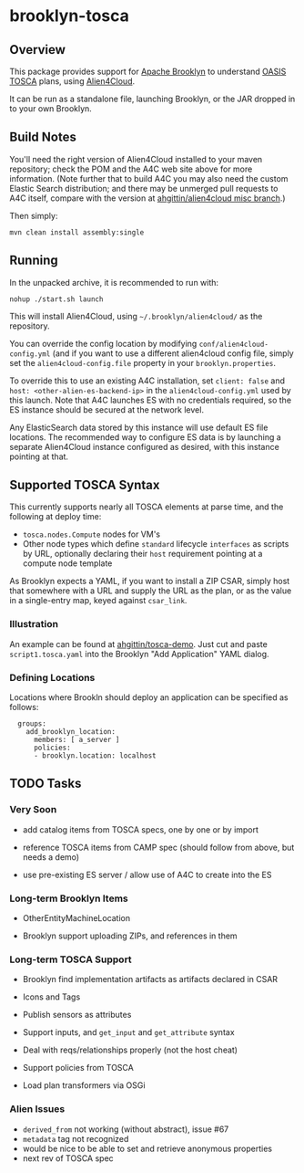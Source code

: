 brooklyn-tosca
===

## Overview

This package provides support for [Apache Brooklyn](http://brooklyn.io)
to understand [OASIS TOSCA](https://www.oasis-open.org/committees/tosca/) plans,
using [Alien4Cloud](http://alien4cloud.github.io).

It can be run as a standalone file, launching Brooklyn, or the JAR dropped in to your own Brooklyn.


## Build Notes

You'll need the right version of Alien4Cloud installed to your maven repository;
check the POM and the A4C web site above for more information.
(Note further that to build A4C you may also need the custom Elastic Search distribution;
and there may be unmerged pull requests to A4C itself,
compare with the version at [ahgittin/alien4cloud misc branch](https://github.com/ahgittin/alien4cloud/tree/misc).)

Then simply:

    mvn clean install assembly:single


## Running

In the unpacked archive, it is recommended to run with:

    nohup ./start.sh launch

This will install Alien4Cloud, using `~/.brooklyn/alien4cloud/` as the repository.

You can override the config location by modifying `conf/alien4cloud-config.yml`
(and if you want to use a different alien4cloud config file, simply set
the `alien4cloud-config.file` property in your `brooklyn.properties`.

To override this to use an existing A4C installation,
set `client: false` and `host: <other-alien-es-backend-ip>` 
in the `alien4cloud-config.yml` used by this launch.
Note that A4C launches ES with no credentials required, 
so the ES instance should be secured at the network level.

Any ElasticSearch data stored by this instance will use default ES file locations.
The recommended way to configure ES data is by launching a separate Alien4Cloud instance 
configured as desired, with this instance pointing at that.


## Supported TOSCA Syntax

This currently supports nearly all TOSCA elements at parse time, 
and the following at deploy time:

* `tosca.nodes.Compute` nodes for VM's
* Other node types which define `standard` lifecycle `interfaces` as scripts by URL, 
  optionally declaring their `host` requirement pointing at a compute node template

As Brooklyn expects a YAML, if you want to install a ZIP CSAR, 
simply host that somewhere with a URL and supply the URL as the plan,
or as the value in a single-entry map, keyed against `csar_link`.


### Illustration

An example can be found at [ahgittin/tosca-demo](https://github.com/ahgittin/tosca-demo/).
Just cut and paste `script1.tosca.yaml` into the Brooklyn "Add Application" YAML dialog.


### Defining Locations

Locations where Brookln should deploy an application can be specified as follows:

```
  groups:
    add_brooklyn_location:
      members: [ a_server ]
      policies:
      - brooklyn.location: localhost
```


## TODO Tasks

### Very Soon

* add catalog items from TOSCA specs, one by one or by import

* reference TOSCA items from CAMP spec (should follow from above, but needs a demo)

* use pre-existing ES server / allow use of A4C to create into the ES


### Long-term Brooklyn Items

* OtherEntityMachineLocation

* Brooklyn support uploading ZIPs, and references in them


### Long-term TOSCA Support


* Brooklyn find implementation artifacts as artifacts declared in CSAR

* Icons and Tags

* Publish sensors as attributes

* Support inputs, and `get_input` and `get_attribute` syntax

* Deal with reqs/relationships properly (not the host cheat)

* Support policies from TOSCA

* Load plan transformers via OSGi



### Alien Issues

* `derived_from` not working (without abstract), issue #67
* `metadata` tag not recognized
* would be nice to be able to set and retrieve anonymous properties
* next rev of TOSCA spec
